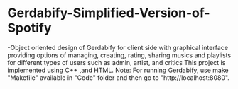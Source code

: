 # Gerdabify-Simplified-Version-of-Spotify
-Object oriented design of Gerdabify for client side with graphical interface providing options of managing, creating, rating, sharing musics and playlists for different types of users such as admin, artist, and critics
This project is implemented using C++ ,and HTML.
Note: For running Gerdabify, use make "Makefile" available in "Code" folder and then go to "http://localhost:8080".


